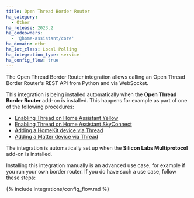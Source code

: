 ```yaml
---
title: Open Thread Border Router
ha_category:
  - Other
ha_release: 2023.2
ha_codeowners:
  - '@home-assistant/core'
ha_domain: otbr
ha_iot_class: Local Polling
ha_integration_type: service
ha_config_flow: true
---
```


The Open Thread Border Router integration allows calling an Open Thread Border Router's REST API from Python and via WebSocket.

This integration is being installed automatically when the **Open Thread Border Router** add-on is installed. This happens for example as part of one of the following procedures:

- [Enabling Thread on Home Assistant Yellow](https://yellow.home-assistant.io/procedures/enable-thread/)
- [Enabling Thread on Home Assistant SkyConnect](https://skyconnect.home-assistant.io/procedures/enable-thread/)
- [Adding a HomeKit device via Thread](https://www.home-assistant.io/integrations/homekit_controller/)
- [Adding a Matter device via Thread](https://www.home-assistant.io/integrations/matter/#adding-a-matter-device-to-home-assistant)

The integration is automatically set up when the **Silicon Labs Multiprotocol** add-on is installed.

Installing this integration manually is an advanced use case, for example if you run your own border router. If you do have such a use case, follow these steps:

{% include integrations/config_flow.md %}
